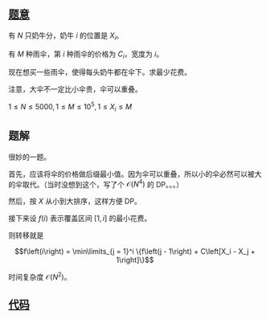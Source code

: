 ## [题意](https://www.luogu.com.cn/problem/P3035)
有 $N$ 只奶牛分，奶牛 $i$ 的位置是 $X_i$。

有 $M$ 种雨伞，第 $i$ 种雨伞的价格为 $C_i$，宽度为 $i$。

现在想买一些雨伞，使得每头奶牛都在伞下。求最少花费。

注意，大伞不一定比小伞贵，伞可以重叠。

$1 \leq N \leq 5000, 1 \leq M \leq 10^5, 1 \leq X_i \leq M$

## 题解
很妙的一题。

首先，应该将伞的价格做后缀最小值。因为伞可以重叠，所以小的伞必然可以被大的伞取代。（当时没想到这个，写了个 $\mathcal O\left(N^4\right)$ 的 DP。。。）

然后，按 $X$ 从小到大排序，这样方便 DP。

接下来设 $f\left(i\right)$ 表示覆盖区间 $\left[1, i\right]$ 的最小花费。

则转移就是

$$f\left(i\right) = \min\limits_{j = 1}^i \{f\left(j - 1\right) + C\left[X_i - X_j + 1\right]\}$$

时间复杂度 $\mathcal O\left(N^2\right)$。

## [代码](https://raw.verge.tk/rb-tree/rb-tree/main/Code/Luogu/P3035.cpp)
